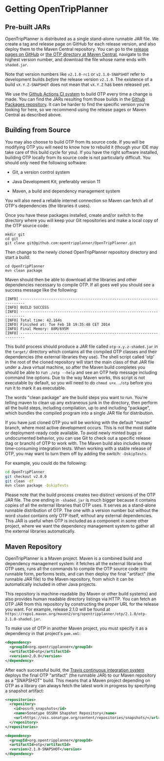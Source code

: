 # Getting OpenTripPlanner

## Pre-built JARs

OpenTripPlanner is distributed as a single stand-alone runnable JAR file. We create a tag and release page on GitHub for each release version, and also deploy them to the Maven Central repository. You can go to the [release pages on GitHub](https://github.com/opentripplanner/OpenTripPlanner/releases) or [the OTP directory at Maven Central](https://repo1.maven.org/maven2/org/opentripplanner/otp/), navigate to the highest version number, and download the file whose name ends with `shaded.jar`.

Note that version numbers like `v2.1.0-rc1` or `v2.1.0-SNAPSHOT` refer to development builds _before_ the release version `v2.1.0`. The existence of a build `vX.Y.Z-SNAPSHOT` does not mean that `vX.Y.Z` has been released yet.

We use the [Github Actions CI system](https://github.com/opentripplanner/OpenTripPlanner/actions) to build OTP every time a change is made. You can find the JARs resulting from those builds in the [Github Packages repository](https://github.com/opentripplanner/OpenTripPlanner/packages/562174). It can be harder to find the specific version you're looking for here, so we recommend using the release pages or Maven Central as described above.

## Building from Source

You may also choose to build OTP from its source code. If you will be modifying OTP you will need to know how to rebuild
 it (though your IDE may take care of this build cycle for you). If you have the right software installed, 
 building OTP locally from its source code is not particularly difficult. You should only need the following software:

- Git, a version control system

- Java Development Kit, preferably version 11

- Maven, a build and dependency management system

You will also need a reliable internet connection so Maven can fetch all of OTP's dependencies (the libraries it uses). 

Once you have these packages installed, create and/or switch to the directory where you will keep your Git repositories and make a local copy of the OTP source code:

```shell
mkdir git
cd git
git clone git@github.com:opentripplanner/OpenTripPlanner.git
```

Then change to the newly cloned OpenTripPlanner repository directory and start a build:

```shell
cd OpenTripPlanner
mvn clean package
```
Maven should then be able to download all the libraries and other dependencies necessary to compile OTP. 
If all goes well you should see a success message like the following:

```
[INFO] ------------------------------------------------------------------------
[INFO] BUILD SUCCESS
[INFO] ------------------------------------------------------------------------
[INFO] Total time: 42.164s
[INFO] Finished at: Tue Feb 18 19:35:48 CET 2014
[INFO] Final Memory: 88M/695M
[INFO] ------------------------------------------------------------------------
```

This build process should produce a JAR file called `otp-x.y.z-shaded.jar` in the `target/` directory which contains
all the compiled OTP classes and their dependencies (the external libraries they use). The shell script called 'otp'
in the root of the cloned repository will
start the main class of that JAR file under a Java virtual machine, so after the Maven build completes you should be 
able to run `./otp --help` and see an OTP help message including command line options. Due to the way Maven works, this
script is not executable by default, so you will need to do `chmod u+x ./otp` before you run it to mark it as executable.

The words "clean package" are the build steps you want to run. You're telling maven to clean up any extraneous junk in
 the directory, then perform all the build steps, including compilation, up to and including "package",
 which bundles the compiled program into a single JAR file for distribution.
 
If you have just cloned OTP you will be working with the default "master" branch, where most active development occurs.
 This is not the most stable or deployment-ready code available. To avoid newly minted bugs or undocumented behavior,
 you can use Git to check out a specific release (tag or branch) of OTP to work with. The Maven build also includes 
 many time-consuming integration tests. When working with a stable release of OTP, 
 you may want to turn them off by adding the switch: `-DskipTests`.

For example, you could do the following:

```bash
cd OpenTripPlanner
git checkout v2.0.0
git clean -df
mvn clean package -DskipTests
```

Please note that the build process creates two distinct versions of the OTP JAR file. The one ending in `-shaded.jar`
is much bigger because it contains copies of all the external libraries that OTP uses.
It serves as a stand-alone runnable distribution of OTP. The one with a version number but without the word `shaded`
contains only OTP itself, without any external dependencies. This JAR is useful when OTP is included as a component in
some other project, where we want the dependency management system to gather all the external libraries automatically.


## Maven Repository

OpenTripPlanner is a Maven project. Maven is a combined build and dependency management system: it fetches
all the external libraries that OTP uses, runs all the commands to compile the OTP source code into runnable form,
performs tests, and can then deploy the final "artifact" (the runnable JAR file) to the Maven repository, from which it
can be automatically included in other Java projects.

This repository is machine-readable (by Maven or other build systems) and also provides human readable directory listings via HTTP. You can fetch an OTP JAR from this repository by constructing the proper URL for the release
you want. For example, release 2.1.0 will be found at `https://repo1.maven.org/maven2/org/opentripplanner/otp/2.1.0/otp-2.1.0-shaded.jar`.

To make use of OTP in another Maven project, you must specify it as a dependency in that project's `pom.xml`:

```XML
<dependency>
  <groupId>org.opentripplanner</groupId>
  <artifactId>otp</artifactId>
  <version>2.0.0</version>
</dependency>
```

After each successful build, the [Travis continuous integration system](https://travis-ci.org/opentripplanner/OpenTripPlanner) deploys the final OTP "artifact" (the runnable JAR) to our Maven repository as a "SNAPSHOT" build. This means that a Maven project depending on OTP as a library can always fetch the latest work in progress by specifying a snapshot artifact:

```XML
<repositories>
  <repository>
    <id>ossrh_snapshots</id>
    <name>Sonatype OSSRH Shapshot Repository</name>
    <url>https://oss.sonatype.org/content/repositories/snapshots/</url> 
  </repository>
</repositories>
```

```XML
<dependency>
  <groupId>org.opentripplanner</groupId>
  <artifactId>otp</artifactId>
  <version>2.1.0-SNAPSHOT</version>
</dependency>
```
